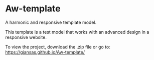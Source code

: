# Aw-template
A harmonic and responsive template model. 

This template is a test model that works with an advanced design in a responsive website. 

To view the project, download the .zip file or go to: https://giansas.github.io/Aw-template/
